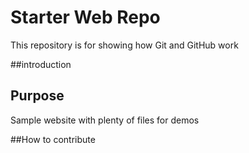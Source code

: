 # Starter Web Repo

This repository is for showing how Git and GitHub work

##introduction

## Purpose

Sample website with plenty of files for demos

##How to contribute
